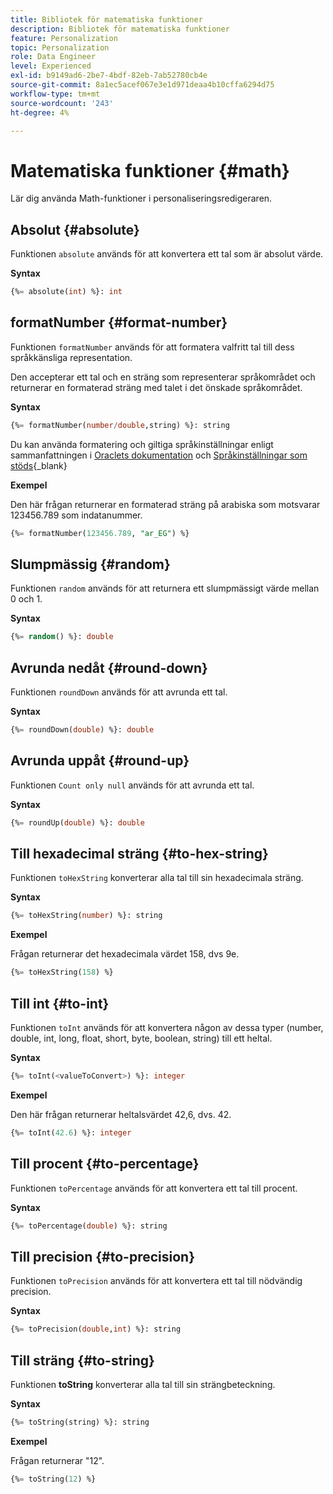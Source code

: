 ```yaml
---
title: Bibliotek för matematiska funktioner
description: Bibliotek för matematiska funktioner
feature: Personalization
topic: Personalization
role: Data Engineer
level: Experienced
exl-id: b9149ad6-2be7-4bdf-82eb-7ab52780cb4e
source-git-commit: 8a1ec5acef067e3e1d971deaa4b10cffa6294d75
workflow-type: tm+mt
source-wordcount: '243'
ht-degree: 4%

---
```


# Matematiska funktioner {#math}

Lär dig använda Math-funktioner i personaliseringsredigeraren.

## Absolut {#absolute}

Funktionen `absolute` används för att konvertera ett tal som är absolut värde.

**Syntax**

```sql
{%= absolute(int) %}: int
```

## formatNumber {#format-number}

Funktionen `formatNumber` används för att formatera valfritt tal till dess språkkänsliga representation.

Den accepterar ett tal och en sträng som representerar språkområdet och returnerar en formaterad sträng med talet i det önskade språkområdet.

**Syntax**

```sql
{%= formatNumber(number/double,string) %}: string
```

Du kan använda formatering och giltiga språkinställningar enligt sammanfattningen i [Oraclets dokumentation](https://docs.oracle.com/javase/8/docs/api/java/util/Locale.html) och [Språkinställningar som stöds](https://www.oracle.com/java/technologies/javase/jdk11-suported-locales.html){_blank}

**Exempel**

Den här frågan returnerar en formaterad sträng på arabiska som motsvarar 123456.789 som indatanummer.

```sql
{%= formatNumber(123456.789, "ar_EG") %}
```

## Slumpmässig {#random}

Funktionen `random` används för att returnera ett slumpmässigt värde mellan 0 och 1.

**Syntax**

```sql
{%= random() %}: double
```

## Avrunda nedåt {#round-down}

Funktionen `roundDown` används för att avrunda ett tal.

**Syntax**

```sql
{%= roundDown(double) %}: double
```

## Avrunda uppåt {#round-up}

Funktionen `Count only null` används för att avrunda ett tal.

**Syntax**

```sql
{%= roundUp(double) %}: double
```

## Till hexadecimal sträng {#to-hex-string}

Funktionen `toHexString` konverterar alla tal till sin hexadecimala sträng.

**Syntax**

```sql
{%= toHexString(number) %}: string
```

**Exempel**

Frågan returnerar det hexadecimala värdet 158, dvs 9e.

```sql
{%= toHexString(158) %}
```

## Till int {#to-int}

Funktionen `toInt` används för att konvertera någon av dessa typer (number, double, int, long, float, short, byte, boolean, string) till ett heltal.

**Syntax**

```sql
{%= toInt(<valueToConvert>) %}: integer
```

**Exempel**

Den här frågan returnerar heltalsvärdet 42,6, dvs. 42.

```sql
{%= toInt(42.6) %}: integer
```

## Till procent {#to-percentage}

Funktionen `toPercentage` används för att konvertera ett tal till procent.

**Syntax**

```sql
{%= toPercentage(double) %}: string
```

## Till precision {#to-precision}

Funktionen `toPrecision` används för att konvertera ett tal till nödvändig precision.

**Syntax**

```sql
{%= toPrecision(double,int) %}: string
```

## Till sträng {#to-string}

Funktionen **toString** konverterar alla tal till sin strängbeteckning.

**Syntax**

```sql
{%= toString(string) %}: string
```

**Exempel**

Frågan returnerar &quot;12&quot;.

```sql
{%= toString(12) %} 
```
